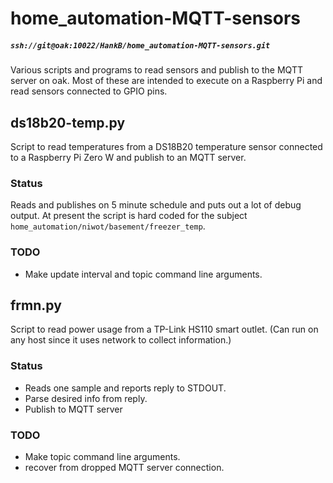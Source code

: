 # home_automation-MQTT-sensors
##### `ssh://git@oak:10022/HankB/home_automation-MQTT-sensors.git`

Various scripts and programs to read sensors and publish to the MQTT server 
on oak. Most of these are intended to execute on a Raspberry Pi and read
sensors connected to GPIO pins.

## ds18b20-temp.py

Script to read temperatures from a DS18B20 temperature sensor connected to a Raspberry Pi Zero W and publish to an MQTT server. 

### Status

Reads and publishes on 5 minute schedule and puts out a lot of debug output. At present the script is hard coded for the subject `home_automation/niwot/basement/freezer_temp`.

### TODO

* Make update interval and topic command line arguments.

## frmn.py

Script to read power usage from a TP-Link HS110 smart outlet. (Can run 
on any host since it uses network to collect information.)

### Status

* Reads one sample and reports reply to STDOUT.
* Parse desired info from reply.
* Publish to MQTT server

### TODO

* Make topic command line arguments.
* recover from dropped MQTT server connection.